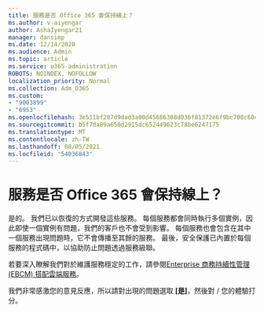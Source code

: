 ```yaml
---
title: 服務是否 Office 365 會保持線上？
ms.author: v-aiyengar
author: AshaIyengar21
manager: dansimp
ms.date: 12/14/2020
ms.audience: Admin
ms.topic: article
ms.service: o365-administration
ROBOTS: NOINDEX, NOFOLLOW
localization_priority: Normal
ms.collection: Adm_O365
ms.custom:
- "9003899"
- "6953"
ms.openlocfilehash: 3e511bf287d9dad3a00d45686308d036f81372e6f9bc700c6043ed76aa5b184e
ms.sourcegitcommit: b5f7da89a650d2915dc652449623c78be6247175
ms.translationtype: MT
ms.contentlocale: zh-TW
ms.lasthandoff: 08/05/2021
ms.locfileid: "54036843"
---
```

# <a name="will-office-365-services-stay-online"></a>服務是否 Office 365 會保持線上？

是的。 我們已以恢復的方式開發這些服務。 每個服務都會同時執行多個實例，因此即使一個實例有問題，我們的客戶也不會受到影響。 每個服務也會包含在其中一個服務出現問題時，它不會傳播至其餘的服務。 最後，安全保護已內置於每個服務的程式碼中，以協助防止問題透過服務級聯。

若要深入瞭解我們對於維護服務穩定的工作，請參閱[Enterprise 商務持續性管理 (EBCM) 搭配雲端服務](https://go.microsoft.com/fwlink/?linkid=2124377)。

我們非常感激您的意見反應，所以請對出現的問題選取 **[是]**，然後對 / 您的體驗打分。